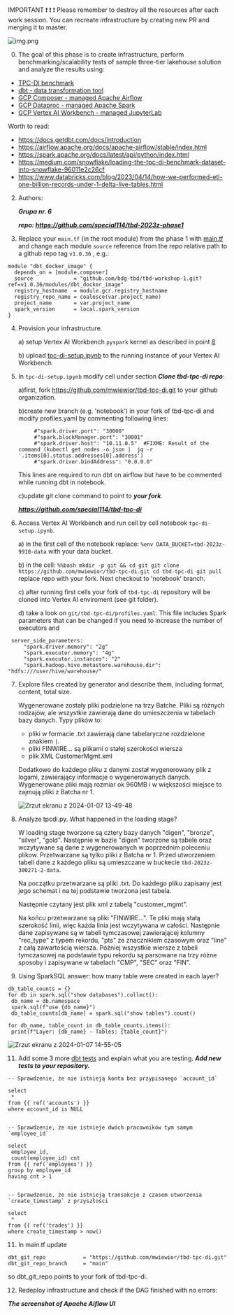 IMPORTANT ❗ ❗ ❗ Please remember to destroy all the resources after each work session. You can recreate infrastructure by creating new PR and merging it to master.

![img.png](doc/figures/destroy.png)

0. The goal of this phase is to create infrastructure, perform benchmarking/scalability tests of sample three-tier lakehouse solution and analyze the results using:
* [TPC-DI benchmark](https://www.tpc.org/tpcdi/)
* [dbt - data transformation tool](https://www.getdbt.com/)
* [GCP Composer - managed Apache Airflow](https://cloud.google.com/composer?hl=pl)
* [GCP Dataproc - managed Apache Spark](https://spark.apache.org/)
* [GCP Vertex AI Workbench - managed JupyterLab](https://cloud.google.com/vertex-ai-notebooks?hl=pl)

Worth to read:
* https://docs.getdbt.com/docs/introduction
* https://airflow.apache.org/docs/apache-airflow/stable/index.html
* https://spark.apache.org/docs/latest/api/python/index.html
* https://medium.com/snowflake/loading-the-tpc-di-benchmark-dataset-into-snowflake-96011e2c26cf
* https://www.databricks.com/blog/2023/04/14/how-we-performed-etl-one-billion-records-under-1-delta-live-tables.html

2. Authors:
   
   ***Grupa nr. 6***

   ***repo: https://github.com/special114/tbd-2023z-phase1***

4. Replace your `main.tf` (in the root module) from the phase 1 with [main.tf](https://github.com/bdg-tbd/tbd-workshop-1/blob/v1.0.36/main.tf)
and change each module `source` reference from the repo relative path to a github repo tag `v1.0.36` , e.g.:
```hcl
module "dbt_docker_image" {
  depends_on = [module.composer]
  source             = "github.com/bdg-tbd/tbd-workshop-1.git?ref=v1.0.36/modules/dbt_docker_image"
  registry_hostname  = module.gcr.registry_hostname
  registry_repo_name = coalesce(var.project_name)
  project_name       = var.project_name
  spark_version      = local.spark_version
}
```


4. Provision your infrastructure.

    a) setup Vertex AI Workbench `pyspark` kernel as described in point [8](https://github.com/bdg-tbd/tbd-workshop-1/tree/v1.0.32#project-setup) 

    b) upload [tpc-di-setup.ipynb](https://github.com/bdg-tbd/tbd-workshop-1/blob/v1.0.36/notebooks/tpc-di-setup.ipynb) to 
the running instance of your Vertex AI Workbench

5. In `tpc-di-setup.ipynb` modify cell under section ***Clone tbd-tpc-di repo***:

   a)first, fork https://github.com/mwiewior/tbd-tpc-di.git to your github organization.

   b)create new branch (e.g. 'notebook') in your fork of tbd-tpc-di and modify profiles.yaml by commenting following lines:
   ```  
        #"spark.driver.port": "30000"
        #"spark.blockManager.port": "30001"
        #"spark.driver.host": "10.11.0.5"  #FIXME: Result of the command (kubectl get nodes -o json |  jq -r '.items[0].status.addresses[0].address')
        #"spark.driver.bindAddress": "0.0.0.0"
   ```
   This lines are required to run dbt on airflow but have to be commented while running dbt in notebook.

   c)update git clone command to point to ***your fork***.
   
   ***https://github.com/special114/tbd-tpc-di***


7. Access Vertex AI Workbench and run cell by cell notebook `tpc-di-setup.ipynb`.

    a) in the first cell of the notebook replace: `%env DATA_BUCKET=tbd-2023z-9910-data` with your data bucket.


   b) in the cell:
         ```%%bash
         mkdir -p git && cd git
         git clone https://github.com/mwiewior/tbd-tpc-di.git
         cd tbd-tpc-di
         git pull
         ```
      replace repo with your fork. Next checkout to 'notebook' branch.
   
    c) after running first cells your fork of `tbd-tpc-di` repository will be cloned into Vertex AI  enviroment (see git folder).

    d) take a look on `git/tbd-tpc-di/profiles.yaml`. This file includes Spark parameters that can be changed if you need to increase the number of executors and
  ```
   server_side_parameters:
       "spark.driver.memory": "2g"
       "spark.executor.memory": "4g"
       "spark.executor.instances": "2"
       "spark.hadoop.hive.metastore.warehouse.dir": "hdfs:///user/hive/warehouse/"
  ```


7. Explore files created by generator and describe them, including format, content, total size.

   Wygenerowane zostały pliki podzielone na trzy Batche. Pliki są różnych rodzajów, ale wszystkie zawierają dane do umieszczenia w tabelach bazy danych. Typy plików to:
   * pliki w formacie .txt zawierają dane tabelaryczne rozdzielone znakiem `|`.
   * pliki FINWIRE... są plikami o stałej szerokości wiersza
   * plik XML CustomerMgmt.xml

   Dodatkowo do każdego pliku z danymi został wygenerowany plik z logami, zawierający informacje o wygenerowanych danych. Wygenerowane pliki mają rozmiar ok 960MB i w większości
   miejsce to zajmują pliki z Batcha nr 1.

   ![Zrzut ekranu z 2024-01-07 13-49-48](https://github.com/special114/tbd-2023z-phase1/assets/51239039/64caba17-d1d9-4676-8089-f23bfd6f8cdc)

9. Analyze tpcdi.py. What happened in the loading stage?

   W loading stage tworzone są cztery bazy danych "digen", "bronze", "silver", "gold". Następnie w bazie "digen" tworzone są tabele oraz wczytywane są dane z wygenerowanych w poprzednim poleceniu plikow. Przetwarzane są tylko pliki z Batcha nr 1. Przed utworzeniem tabeli dane z każdego pliku są umieszczane w buckecie `tbd-2023z-300271-2-data`.

   Na początku przetwarzane są pliki .txt. Do każdego pliku zapisany jest jego schemat i na tej podstawie tworzona jest tabela.
   
   Następnie czytany jest plik xml z tabelą "customer_mgmt".
   
   Na końcu przetwarzane są pliki "FINWIRE...". Te pliki mają stałą szerokość linii, więc każda linia jest wczytywana w całości. Następnie dane zapisywane są w tabeli tymczasowej zawierającej kolumny "rec_type" z typem rekordu, "pts" ze znacznikiem czasowym oraz "line" z całą zawartością wiersza. Później wszystkie wiersze z tabeli tymczasowej na podstawie typu rekordu są parsowane na trzy różne sposoby i zapisywane w tabelach "CMP", "SEC" oraz "FIN".

11. Using SparkSQL answer: how many table were created in each layer?

   ```
db_table_counts = {}
for db in spark.sql("show databases").collect():
    db_name = db.namespace
    spark.sql(f"use {db_name}")
    db_table_counts[db_name] = spark.sql("show tables").count()

for db_name, table_count in db_table_counts.items():
    print(f"Layer: {db_name} - Tables: {table_count}")
   ```
   ![Zrzut ekranu z 2024-01-07 14-55-05](https://github.com/special114/tbd-2023z-phase1/assets/51239039/82fee24c-66ff-422d-83e8-e15490ec1762)


11. Add some 3 more [dbt tests](https://docs.getdbt.com/docs/build/tests) and explain what you are testing. ***Add new tests to your repository.***

   ```
-- Sprawdzenie, że nie istnieją konta bez przypisanego `account_id`

select 
    *
from {{ ref('accounts') }} 
where account_id is NULL


-- Sprawdzenie, że nie istnieje dwóch pracowników tym samym `employee_id`

select 
    employee_id,
    count(employee_id) cnt
from {{ ref('employees') }} 
group by employee_id
having cnt > 1


-- Sprawdzenie, że nie istnieją transakcje z czasem utworzenia `create_timestamp` z przyszłości

select 
    *
from {{ ref('trades') }} 
where create_timestamp > now()
   ```

11. In main.tf update
   ```
   dbt_git_repo            = "https://github.com/mwiewior/tbd-tpc-di.git"
   dbt_git_repo_branch     = "main"
   ```
   so dbt_git_repo points to your fork of tbd-tpc-di. 

12. Redeploy infrastructure and check if the DAG finished with no errors:

***The screenshot of Apache Aiflow UI***
